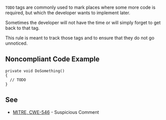 
`TODO` tags are commonly used to mark places where some more code is required, but which the developer wants to implement later.

Sometimes the developer will not have the time or will simply forget to get back to that tag.

This rule is meant to track those tags and to ensure that they do not go unnoticed.

## Noncompliant Code Example


    private void DoSomething()
    {
      // TODO
    }


## See

- [MITRE, CWE-546](http://cwe.mitre.org/data/definitions/546.html) - Suspicious Comment

